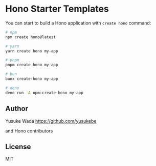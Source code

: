 # Hono Starter Templates

You can start to build a Hono application with `create hono` command:

```bash
# npm
npm create hono@latest

# yarn
yarn create hono my-app

# pnpm
pnpm create hono my-app

# bun
bunx create-hono my-app

# deno
deno run -A npm:create-hono my-app
```

## Author

Yusuke Wada <https://github.com/yusukebe>

and Hono contributors

## License

MIT
